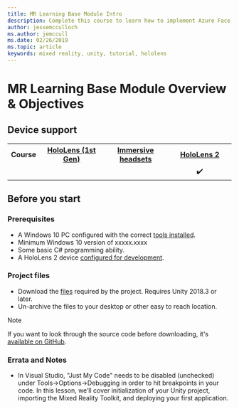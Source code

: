 ```yaml
---
title: MR Learning Base Module Intro
description: Complete this course to learn how to implement Azure Face Recognition within a mixed reality application.
author: jessemcculloch
ms.author: jemccull
ms.date: 02/26/2019
ms.topic: article
keywords: mixed reality, unity, tutorial, hololens
---
```


# MR Learning Base Module Overview & Objectives

## Device support

<table>
<tr>
<th>Course</th><th style="width:150px"> <a href="hololens-hardware-details.md">HoloLens (1st Gen)</a></th><th style="width:150px"> <a href="immersive-headset-hardware-details.md">Immersive headsets</a></th><th style="width:150px"> <a href="hololens-hardware-details.md">HoloLens 2</a></th>
</tr><tr>
<td></td><td style="text-align: center;"> </td><td style="text-align: center;"> </td><td style="text-align: center;"> ✔️</td>
</tr>
</table>

## Before you start

### Prerequisites

* A Windows 10 PC configured with the correct [tools installed](install-the-tools.md).
* Minimum Windows 10 version of xxxxx.xxxx
* Some basic C# programming ability.
* A HoloLens 2 device [configured for development](using-visual-studio.md#enabling-developer-mode).

### Project files

* Download the [files](https://github.com/Microsoft/HolographicAcademy/archive/Holograms-210-Gaze.zip) required by the project. Requires Unity 2018.3 or later.
* Un-archive the files to your desktop or other easy to reach location.

>[!NOTE]
>If you want to look through the source code before downloading, it's [available on GitHub](https://github.com/Microsoft/HolographicAcademy/tree/Holograms-210-Gaze).

### Errata and Notes

* In Visual Studio, "Just My Code" needs to be disabled (unchecked) under Tools->Options->Debugging in order to hit breakpoints in your code.
In this lesson, we’ll cover initialization of your Unity project, importing the Mixed Reality Toolkit, and deploying your first application.